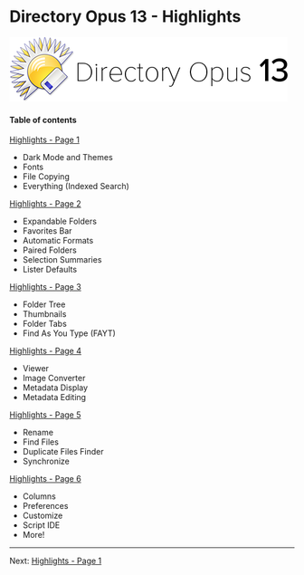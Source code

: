 # Directory Opus 13 - Highlights

![](/Manual/images/media/13/logo_opus13.png)

#### Table of contents

  
[Highlights - Page 1](/Manual/release_history/opus13/page1.md)

- Dark Mode and Themes
- Fonts
- File Copying
- Everything (Indexed Search)

  
[Highlights - Page 2](/Manual/release_history/opus13/page2.md)

- Expandable Folders
- Favorites Bar
- Automatic Formats
- Paired Folders
- Selection Summaries
- Lister Defaults

  
[Highlights - Page 3](/Manual/release_history/opus13/page3.md)

- Folder Tree
- Thumbnails
- Folder Tabs
- Find As You Type (FAYT)

  
[Highlights - Page 4](/Manual/release_history/opus13/page4.md)

- Viewer
- Image Converter
- Metadata Display
- Metadata Editing

  
[Highlights - Page 5](/Manual/release_history/opus13/page5.md)

- Rename
- Find Files
- Duplicate Files Finder
- Synchronize

  
[Highlights - Page 6](/Manual/release_history/opus13/page6.md)

- Columns
- Preferences
- Customize
- Script IDE
- More!

  
----

Next: [Highlights - Page 1](/Manual/release_history/opus13/page1.md)
